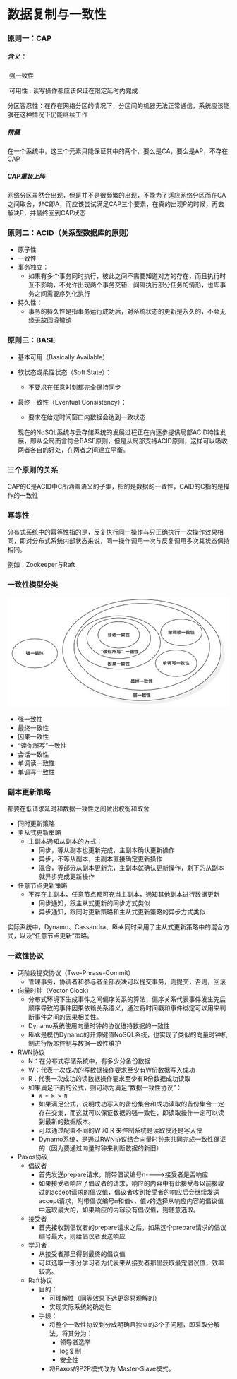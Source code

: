 # 数据复制与一致性

### 原则一：CAP

##### 含义：

​	强一致性

​	可用性 : 读写操作都应该保证在限定延时内完成

​	分区容忍性：在存在网络分区的情况下，分区间的机器无法正常通信，系统应该能够在这种情况下仍能继续工作

##### 精髓

​	在一个系统中，这三个元素只能保证其中的两个，要么是CA，要么是AP，不存在CAP

##### CAP重装上阵

​	网络分区虽然会出现，但是并不是很频繁的出现，不能为了适应网络分区而在CA之间取舍，非C即A，而应该尝试满足CAP三个要素，在真的出现P的时候，再去解决P，并最终回到CAP状态

### 原则二：ACID（关系型数据库的原则）

* 原子性
* 一致性
* 事务独立：
  * 如果有多个事务同时执行，彼此之间不需要知道对方的存在，而且执行时互不影响，不允许出现两个事务交错、间隔执行部分任务的情形，也即事务之间需要序列化执行
* 持久性：
  * 事务的持久性是指事务运行成功后，对系统状态的更新是永久的，不会无缘无故回滚撤销

### 原则三：BASE

* 基本可用（Basically Available）

* 软状态或柔性状态（Soft State）：

  * 不要求在任意时刻都完全保持同步

* 最终一致性（Eventual Consistency）：

  * 要求在给定时间窗口内数据会达到一致状态

  现在的NoSQL系统与云存储系统的发展过程正在向逐步提供局部ACID特性发展，即从全局而言符合BASE原则，但是从局部支持ACID原则，这样可以吸收两者各自的好处，在两者之间建立平衡。

### 三个原则的关系

CAP的C是ACID中C所涵盖语义的子集，指的是数据的一致性，CAID的C指的是操作的一致性

### 幂等性

分布式系统中的幂等性指的是，反复执行同一操作与只正确执行一次操作效果相同，即对分布式系统内部状态来说，同一操作调用一次与反复调用多次其状态保持相同。

例如：Zookeeper与Raft

### 一致性模型分类

 <img src="..\resources\一致性模型.jpg" width="700"/> 



* 强一致性
* 最终一致性
* 因果一致性
* “读你所写”一致性
* 会话一致性
* 单调读一致性
* 单调写一致性

### 副本更新策略

都要在低请求延时和数据一致性之间做出权衡和取舍

* 同时更新策略
* 主从式更新策略
  * 主副本通知从副本的方式：
    * 同步，等从副本也更新完成，主副本确认更新操作
    * 异步，不等从副本，主副本直接确定更新操作
    * 混合，等部分从副本更新完，主副本就确认更新操作，剩下的从副本就异步完成更新操作
* 任意节点更新策略
  * 不存在主副本，任意节点都可充当主副本，通知其他副本进行数据更新
    * 同步通知，跟主从式更新的同步方式类似
    * 异步通知，跟同时更新策略和主从式更新策略的异步方式类似

实际系统中，Dynamo、Cassandra、Riak同时采用了主从式更新策略中的混合方式，以及“任意节点更新”策略。

### 一致性协议

- 两阶段提交协议（Two-Phrase-Commit）
  - 管理事务，协调者和参与者全部表决可以提交事务，则提交，否则，回滚
- 向量时钟（Vector Clock）
  - 分布式环境下生成事件之间偏序关系的算法，偏序关系代表事件发生先后顺序导致的事件因果依赖关系语义，通过将时间戳和事件绑定可以用来判断事件之间的因果相关性。
  - Dynamo系统使用向量时钟的协议维持数据的一致性
  - Riak是模仿Dynamo的开源键值NoSQL系统，也实现了类似的向量时钟机制进行版本控制与数据一致性维护
- RWN协议
  - N：在分布式存储系统中，有多少分备份数据
  - W：代表一次成功的写数据操作要求至少有W份数据写入成功
  - R：代表一次成功的读数据操作要求至少有R份数据成功读取
  - 如果满足下面的公式，则可称为满足“数据一致性协议”：
    - `W + R > N`
    - 如果满足公式，说明成功写入的备份集合和成功读取的备份集合一定存在交集，而这就可以保证数据的强一致性，即读取操作一定可以读到最新的数据版本。
    - 可以通过配置不同的W 和 R 来控制系统是读取快还是写入快
    - Dynamo系统，是通过RWN协议结合向量时钟来共同完成一致性保证的（因为要通过向量时钟来判断数据的新旧）
- Paxos协议
  - 倡议者
    - 首先发送prepare请求，附带倡议编号n---->接受者是否响应
    - 如果接受者响应了倡议者的请求，响应的内容中有此接受者以前接收过的accept请求的倡议值，倡议者收到接受者的响应后会继续发送accept请求，附带倡议编号n和值v，值v的选择从响应内容的倡议值中选取最大的，如果响应的内容没有倡议值，则随意选取。
  - 接受者
    - 首先接收到倡议者的prepare请求之后，如果这个prepare请求的倡议编号最大，则给倡议者发送响应
  - 学习者
    - 从接受者那里得到最终的倡议值
    - 可以选取一部分学习者为代表来从接受者那里获取最宠倡议值，效率较高。
  - Raft协议
    - 目的：
      - 可理解性（同等效果下选更容易理解的）
      - 实现实际系统的确定性
    - 手段：
      - 将整个一致性协议划分成明确且独立的3个子问题，即采取分解法，将其分为：
        - 领导者选举
        - log复制
        - 安全性
      - 将Paxos的P2P模式改为 Master-Slave模式。